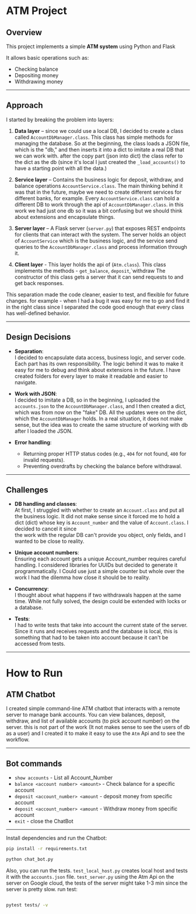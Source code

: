 # ATM Project

## Overview
This project implements a simple **ATM system** using Python and Flask


It allows basic operations such as:
- Checking balance
- Depositing money
- Withdrawing money


---

## Approach
I started by breaking the problem into layers:

1. **Data layer** – since we could use a local DB, I decided to create a class called `AccountDbManager.class`. This class has simple methods for managing the database. 
So at the beginning, the class loads a JSON file, which is the "db," and then inserts it into a dict to imitate a real DB that we can work with.
after the copy part (json into dict) the class refer to the dict as the db (since it's local I just created the `_load_accounts()`
to have a starting point with all the data.)


2. **Service layer** – Contains the business logic for deposit, withdraw, and balance operations `AccountService.class`.
The main thinking behind it was that in the future, maybe we need to create different services for different banks, for example. 
Every `AccountService.class` can hold a different DB to work through the api of `AccountDbManager.class`. in this work we had
just one db so it was a bit confusing but we should think about extensions and encapsulate things.


3. **Server layer** – A Flask server (`server.py`) that exposes REST endpoints for clients that can interact with the system.
The server holds an object of `AccountService` which is the business logic, and the service send queries to the  `AccountDbManager.class`
and process information through it.


4. **Client layer** - This layer holds the api of (`Atm.class`). This class implements the methods - `get_balance`, `deposit`,`withdraw 
    The constructor of this class gets a server that it can send requests to and get back responses. 

This separation made the code cleaner, easier to test, and flexible for future changes.
for example -  when I had a bug it was easy for me to go and find it in the right class since I separated the code
good enough that every class has well-defined behavior.

---

## Design Decisions
- **Separation**:  
  I decided to encapsulate data access, business logic, and server code. Each part has its own responsibility.
    The logic behind it was to make it easy for me to debug and think about extensions in the future. 
    I have created folders for every layer to make it readable and easier to navigate.

  
- **Work with JSON**:  
I decided to imitate a DB, so in the beginning, I uploaded the `accounts.json` to the `AccountDbManager.class`, and I then created 
a dict, which was from now on the "fake" DB. All the updates were on the dict, which the `AccountDbManager` holds. In a real situation, it does not make sense, but the idea was to create 
the same structure of working with db after I loaded the JSON. 


- **Error handling**:  
  - Returning proper HTTP status codes (e.g., `404` for not found, `400` for invalid requests).  
  - Preventing overdrafts by checking the balance before withdrawal. 

---

## Challenges
- **DB handling and classes**:  
At first, I struggled with whether to create an `Account.class` and put all the business logic. It did not make sense 
since it forced me to hold a dict (dict) whose key is `Account_number` and the value of `Account.class`. I decided to cancel it since  
the work with the regular DB can't provide you object, only fields, and I wanted to be close to reality. 


- **Unique account numbers**:  
  Ensuring each account gets a unique Account_number requires careful handling. I considered libraries for UUIDs but decided to generate it programmatically.
  I Could use just a simple counter but whole over the work I had the dilemma how close it should be to reality.


- **Concurrency**:  
  I thought about what happens if two withdrawals happen at the same time. While not fully solved, the design could be extended with locks or a database.


- **Tests**:  
I had to write tests that take into account the current state of the server.
Since it runs and receives requests and the database is local, this is something that had to be taken into account because it can't be accessed from tests. 

---



# How to Run

## ATM Chatbot

I created simple command-line ATM chatbot that interacts with a remote server to manage bank accounts.
You can view balances, deposit, withdraw, and list of available accounts (to pick account number) on the server. this is not part
of the work (It not makes sense to see the users of db as a user) and I created it to make it easy to use the `Atm` Api and to see the workflow.

---

## Bot commands

- `show accounts` - List all Account_Number 
- `balance <account number> <amount>` - Check balance for a specific account
- `deposit <account_number> <amount` - deposit money from specific account 
- `deposit <account_number> <amount` - Withdraw money from specific account
- `exit` - close the ChatBot

---


Install dependencies and run the Chatbot:

```bash
pip install -r requirements.txt

python chat_bot.py


````

Also, you can run the tests. `test_local_host.py` creates local host and tests it with the `accounts.json` file.
`test_server.py` using the Atm Api on the server on Google cloud, the tests of the server might take 1-3 min since the
server is pretty slow.
run test:

```bash

pytest tests/ -v

```
